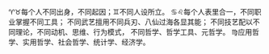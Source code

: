 ♈♉每个人不同出身，不同起因；♊不同人设所立。
♋♌每个人表里合一，不同职业掌握不同工具；
不同武艺擅用不同兵刃、八仙过海各显其能；
不同技艺配以不同理论，不同动机、思维、行为模式，
不同哲学、哲学工具、元哲学。
♍应用哲学、实用哲学、社会哲学、统计学、经济学。
